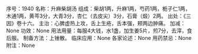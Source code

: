 序号：1940
名称：升麻柴胡汤
组成：柴胡1两，升麻1两，芍药1两，栀子仁1两，木通1两，黄芩3分，大青3分，杏仁（去皮尖）3分，石膏（煅）2两。
出处：《三因》卷十六。
主治：心脾虚热上攻，舌上生疮，舌本强，颊两边肿痛。
加减：None
功效：None
用法用量：每服4大钱，水1盏，加生姜5片，煎7分，去滓，食后服。
制备方法：上锉散。
临床应用：None
各家论述：None
用药禁忌：None
附注：None

